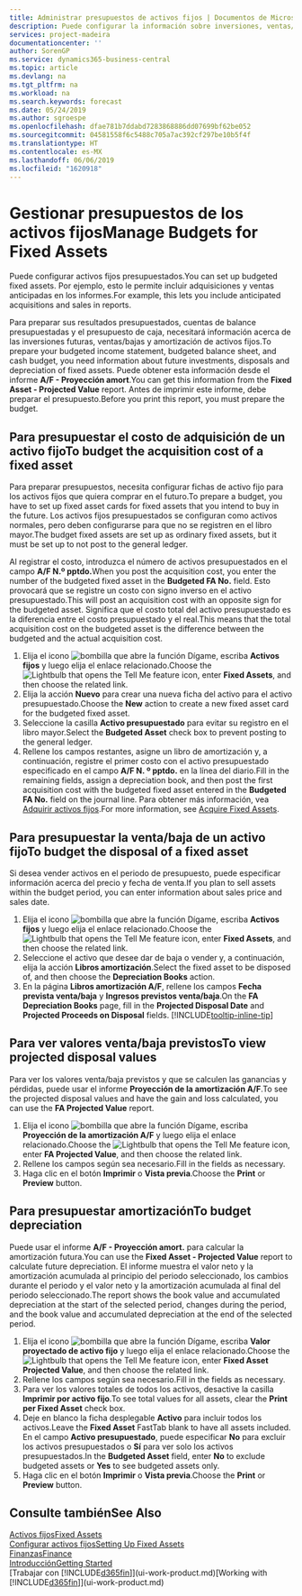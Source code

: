 ```yaml
---
title: Administrar presupuestos de activos fijos | Documentos de Microsoft
description: Puede configurar la información sobre inversiones, ventas/bajas y amortizaciones futuras de activos fijos como ayuda para preparar presupuestos y previsiones.
services: project-madeira
documentationcenter: ''
author: SorenGP
ms.service: dynamics365-business-central
ms.topic: article
ms.devlang: na
ms.tgt_pltfrm: na
ms.workload: na
ms.search.keywords: forecast
ms.date: 05/24/2019
ms.author: sgroespe
ms.openlocfilehash: dfae781b7ddabd7283868886dd07699bf62be052
ms.sourcegitcommit: 04581558f6c5488c705a7ac392cf297be10b5f4f
ms.translationtype: HT
ms.contentlocale: es-MX
ms.lasthandoff: 06/06/2019
ms.locfileid: "1620918"
---
```

# <a name="manage-budgets-for-fixed-assets"></a><span data-ttu-id="49b4d-103">Gestionar presupuestos de los activos fijos</span><span class="sxs-lookup"><span data-stu-id="49b4d-103">Manage Budgets for Fixed Assets</span></span>
<span data-ttu-id="49b4d-104">Puede configurar activos fijos presupuestados.</span><span class="sxs-lookup"><span data-stu-id="49b4d-104">You can set up budgeted fixed assets.</span></span> <span data-ttu-id="49b4d-105">Por ejemplo, esto le permite incluir adquisiciones y ventas anticipadas en los informes.</span><span class="sxs-lookup"><span data-stu-id="49b4d-105">For example, this lets you include anticipated acquisitions and sales in reports.</span></span>  

<span data-ttu-id="49b4d-106">Para preparar sus resultados presupuestados, cuentas de balance presupuestadas y el presupuesto de caja, necesitará información acerca de las inversiones futuras, ventas/bajas y amortización de activos fijos.</span><span class="sxs-lookup"><span data-stu-id="49b4d-106">To prepare your budgeted income statement, budgeted balance sheet, and cash budget, you need information about future investments, disposals and depreciation of fixed assets.</span></span> <span data-ttu-id="49b4d-107">Puede obtener esta información desde el informe **A/F - Proyección amort**.</span><span class="sxs-lookup"><span data-stu-id="49b4d-107">You can get this information from the **Fixed Asset - Projected Value** report.</span></span> <span data-ttu-id="49b4d-108">Antes de imprimir este informe, debe preparar el presupuesto.</span><span class="sxs-lookup"><span data-stu-id="49b4d-108">Before you print this report, you must prepare the budget.</span></span>  

## <a name="to-budget-the-acquisition-cost-of-a-fixed-asset"></a><span data-ttu-id="49b4d-109">Para presupuestar el costo de adquisición de un activo fijo</span><span class="sxs-lookup"><span data-stu-id="49b4d-109">To budget the acquisition cost of a fixed asset</span></span>
<span data-ttu-id="49b4d-110">Para preparar presupuestos, necesita configurar fichas de activo fijo para los activos fijos que quiera comprar en el futuro.</span><span class="sxs-lookup"><span data-stu-id="49b4d-110">To prepare a budget, you have to set up fixed asset cards for fixed assets that you intend to buy in the future.</span></span> <span data-ttu-id="49b4d-111">Los activos fijos presupuestados se configuran como activos normales, pero deben configurarse para que no se registren en el libro mayor.</span><span class="sxs-lookup"><span data-stu-id="49b4d-111">The budget fixed assets are set up as ordinary fixed assets, but it must be set up to not post to the general ledger.</span></span>

<span data-ttu-id="49b4d-112">Al registrar el costo, introduzca el número de activos presupuestados en el campo **A/F N.º pptdo.**</span><span class="sxs-lookup"><span data-stu-id="49b4d-112">When you post the acquisition cost, you enter the number of the budgeted fixed asset in the **Budgeted FA No.** field.</span></span> <span data-ttu-id="49b4d-113">Esto provocará que se registre un costo con signo inverso en el activo presupuestado.</span><span class="sxs-lookup"><span data-stu-id="49b4d-113">This will post an acquisition cost with an opposite sign for the budgeted asset.</span></span> <span data-ttu-id="49b4d-114">Significa que el costo total del activo presupuestado es la diferencia entre el costo presupuestado y el real.</span><span class="sxs-lookup"><span data-stu-id="49b4d-114">This means that the total acquisition cost on the budgeted asset is the difference between the budgeted and the actual acquisition cost.</span></span>

1. <span data-ttu-id="49b4d-115">Elija el icono ![bombilla que abre la función Dígame](media/ui-search/search_small.png "Dígame que desea hacer"), escriba **Activos fijos** y luego elija el enlace relacionado.</span><span class="sxs-lookup"><span data-stu-id="49b4d-115">Choose the ![Lightbulb that opens the Tell Me feature](media/ui-search/search_small.png "Tell me what you want to do") icon, enter **Fixed Assets**, and then choose the related link.</span></span>
2. <span data-ttu-id="49b4d-116">Elija la acción **Nuevo** para crear una nueva ficha del activo para el activo presupuestado.</span><span class="sxs-lookup"><span data-stu-id="49b4d-116">Choose the **New** action to create a new fixed asset card for the budgeted fixed asset.</span></span>
3. <span data-ttu-id="49b4d-117">Seleccione la casilla **Activo presupuestado** para evitar su registro en el libro mayor.</span><span class="sxs-lookup"><span data-stu-id="49b4d-117">Select the **Budgeted Asset** check box to prevent posting to the general ledger.</span></span>
4. <span data-ttu-id="49b4d-118">Rellene los campos restantes, asigne un libro de amortización y, a continuación, registre el primer costo con el activo presupuestado especificado en el campo **A/F N. º pptdo.** en la línea del diario.</span><span class="sxs-lookup"><span data-stu-id="49b4d-118">Fill in the remaining fields, assign a depreciation book, and then post the first acquisition cost with the budgeted fixed asset entered in the **Budgeted FA No.** field on the journal line.</span></span> <span data-ttu-id="49b4d-119">Para obtener más información, vea [Adquirir activos fijos](fa-how-acquire.md).</span><span class="sxs-lookup"><span data-stu-id="49b4d-119">For more information, see [Acquire Fixed Assets](fa-how-acquire.md).</span></span>

## <a name="to-budget-the-disposal-of-a-fixed-asset"></a><span data-ttu-id="49b4d-120">Para presupuestar la venta/baja de un activo fijo</span><span class="sxs-lookup"><span data-stu-id="49b4d-120">To budget the disposal of a fixed asset</span></span>
<span data-ttu-id="49b4d-121">Si desea vender activos en el periodo de presupuesto, puede especificar información acerca del precio y fecha de venta.</span><span class="sxs-lookup"><span data-stu-id="49b4d-121">If you plan to sell assets within the budget period, you can enter information about sales price and sales date.</span></span>

1. <span data-ttu-id="49b4d-122">Elija el icono ![bombilla que abre la función Dígame](media/ui-search/search_small.png "Dígame que desea hacer"), escriba **Activos fijos** y luego elija el enlace relacionado.</span><span class="sxs-lookup"><span data-stu-id="49b4d-122">Choose the ![Lightbulb that opens the Tell Me feature](media/ui-search/search_small.png "Tell me what you want to do") icon, enter **Fixed Assets**, and then choose the related link.</span></span>
2. <span data-ttu-id="49b4d-123">Seleccione el activo que desee dar de baja o vender y, a continuación, elija la acción **Libros amortización**.</span><span class="sxs-lookup"><span data-stu-id="49b4d-123">Select the fixed asset to be disposed of, and then choose the **Depreciation Books** action.</span></span>
3. <span data-ttu-id="49b4d-124">En la página **Libros amortización A/F**, rellene los campos **Fecha prevista venta/baja** y **Ingresos previstos venta/baja**.</span><span class="sxs-lookup"><span data-stu-id="49b4d-124">On the **FA Depreciation Books** page, fill in the **Projected Disposal Date** and **Projected Proceeds on Disposal** fields.</span></span> [!INCLUDE[tooltip-inline-tip](includes/tooltip-inline-tip_md.md)]

## <a name="to-view-projected-disposal-values"></a><span data-ttu-id="49b4d-125">Para ver valores venta/baja previstos</span><span class="sxs-lookup"><span data-stu-id="49b4d-125">To view projected disposal values</span></span>
<span data-ttu-id="49b4d-126">Para ver los valores venta/baja previstos y que se calculen las ganancias y pérdidas, puede usar el informe **Proyección de la amortización A/F**.</span><span class="sxs-lookup"><span data-stu-id="49b4d-126">To see the projected disposal values and have the gain and loss calculated, you can use the **FA Projected Value** report.</span></span>

1. <span data-ttu-id="49b4d-127">Elija el icono ![bombilla que abre la función Dígame](media/ui-search/search_small.png "Dígame que desea hacer"), escriba **Proyección de la amortización A/F** y luego elija el enlace relacionado.</span><span class="sxs-lookup"><span data-stu-id="49b4d-127">Choose the ![Lightbulb that opens the Tell Me feature](media/ui-search/search_small.png "Tell me what you want to do") icon, enter **FA Projected Value**, and then choose the related link.</span></span>
2. <span data-ttu-id="49b4d-128">Rellene los campos según sea necesario.</span><span class="sxs-lookup"><span data-stu-id="49b4d-128">Fill in the fields as necessary.</span></span>
3. <span data-ttu-id="49b4d-129">Haga clic en el botón **Imprimir** o **Vista previa**.</span><span class="sxs-lookup"><span data-stu-id="49b4d-129">Choose the **Print** or **Preview** button.</span></span>

## <a name="to-budget-depreciation"></a><span data-ttu-id="49b4d-130">Para presupuestar amortización</span><span class="sxs-lookup"><span data-stu-id="49b4d-130">To budget depreciation</span></span>
<span data-ttu-id="49b4d-131">Puede usar el informe **A/F - Proyección amort.** para calcular la amortización futura.</span><span class="sxs-lookup"><span data-stu-id="49b4d-131">You can use the **Fixed Asset - Projected Value** report to calculate future depreciation.</span></span> <span data-ttu-id="49b4d-132">El informe muestra el valor neto y la amortización acumulada al principio del periodo seleccionado, los cambios durante el periodo y el valor neto y la amortización acumulada al final del periodo seleccionado.</span><span class="sxs-lookup"><span data-stu-id="49b4d-132">The report shows the book value and accumulated depreciation at the start of the selected period, changes during the period, and the book value and accumulated depreciation at the end of the selected period.</span></span>

1. <span data-ttu-id="49b4d-133">Elija el icono ![bombilla que abre la función Dígame](media/ui-search/search_small.png "Dígame que desea hacer"), escriba **Valor proyectado de activo fijo** y luego elija el enlace relacionado.</span><span class="sxs-lookup"><span data-stu-id="49b4d-133">Choose the ![Lightbulb that opens the Tell Me feature](media/ui-search/search_small.png "Tell me what you want to do") icon, enter **Fixed Asset Projected Value**, and then choose the related link.</span></span>
2. <span data-ttu-id="49b4d-134">Rellene los campos según sea necesario.</span><span class="sxs-lookup"><span data-stu-id="49b4d-134">Fill in the fields as necessary.</span></span>
3. <span data-ttu-id="49b4d-135">Para ver los valores totales de todos los activos, desactive la casilla **Imprimir por activo fijo**.</span><span class="sxs-lookup"><span data-stu-id="49b4d-135">To see total values for all assets, clear the **Print per Fixed Asset** check box.</span></span>
4. <span data-ttu-id="49b4d-136">Deje en blanco la ficha desplegable **Activo** para incluir todos los activos.</span><span class="sxs-lookup"><span data-stu-id="49b4d-136">Leave the **Fixed Asset** FastTab blank to have all assets included.</span></span> <span data-ttu-id="49b4d-137">En el campo **Activo presupuestado**, puede especificar **No** para excluir los activos presupuestados o **Sí** para ver solo los activos presupuestados.</span><span class="sxs-lookup"><span data-stu-id="49b4d-137">In the **Budgeted Asset** field, enter **No** to exclude budgeted assets or **Yes** to see budgeted assets only.</span></span>
5. <span data-ttu-id="49b4d-138">Haga clic en el botón **Imprimir** o **Vista previa**.</span><span class="sxs-lookup"><span data-stu-id="49b4d-138">Choose the **Print** or **Preview** button.</span></span>

## <a name="see-also"></a><span data-ttu-id="49b4d-139">Consulte también</span><span class="sxs-lookup"><span data-stu-id="49b4d-139">See Also</span></span>
[<span data-ttu-id="49b4d-140">Activos fijos</span><span class="sxs-lookup"><span data-stu-id="49b4d-140">Fixed Assets</span></span>](fa-manage.md)  
[<span data-ttu-id="49b4d-141">Configurar activos fijos</span><span class="sxs-lookup"><span data-stu-id="49b4d-141">Setting Up Fixed Assets</span></span>](fa-setup.md)  
[<span data-ttu-id="49b4d-142">Finanzas</span><span class="sxs-lookup"><span data-stu-id="49b4d-142">Finance</span></span>](finance.md)  
[<span data-ttu-id="49b4d-143">Introducción</span><span class="sxs-lookup"><span data-stu-id="49b4d-143">Getting Started</span></span>](product-get-started.md)  
<span data-ttu-id="49b4d-144">[Trabajar con [!INCLUDE[d365fin](includes/d365fin_md.md)]](ui-work-product.md)</span><span class="sxs-lookup"><span data-stu-id="49b4d-144">[Working with [!INCLUDE[d365fin](includes/d365fin_md.md)]](ui-work-product.md)</span></span>
